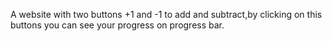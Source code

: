 A website with two buttons +1 and -1 to add and subtract,by clicking on this buttons you can see your progress on progress bar.
